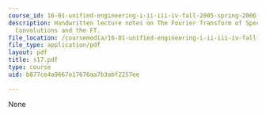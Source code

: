 ```yaml
---
course_id: 16-01-unified-engineering-i-ii-iii-iv-fall-2005-spring-2006
description: Handwritten lecture notes on The Fourier Transform of Special Functions,
  Convolutions and the FT.
file_location: /coursemedia/16-01-unified-engineering-i-ii-iii-iv-fall-2005-spring-2006/b877ce4a9667e17676aa7b3abf2257ee_s17.pdf
file_type: application/pdf
layout: pdf
title: s17.pdf
type: course
uid: b877ce4a9667e17676aa7b3abf2257ee

---
```

None